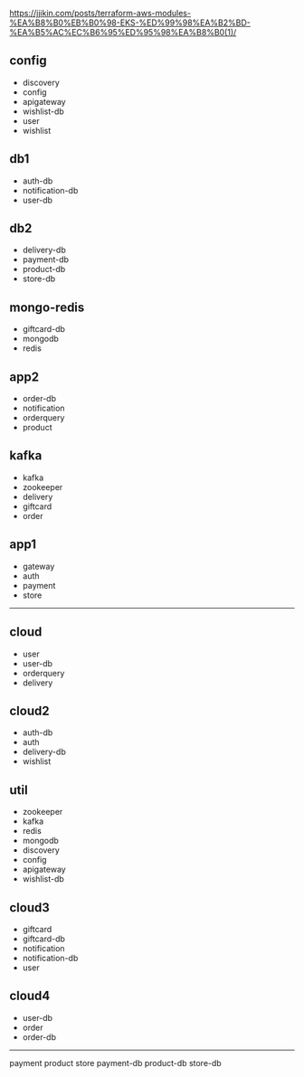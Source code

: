 https://jjikin.com/posts/terraform-aws-modules-%EA%B8%B0%EB%B0%98-EKS-%ED%99%98%EA%B2%BD-%EA%B5%AC%EC%B6%95%ED%95%98%EA%B8%B0(1)/

## config 
- discovery 
- config
- apigateway 
- wishlist-db
- user
- wishlist
## db1
- auth-db
- notification-db
- user-db
## db2
- delivery-db
- payment-db
- product-db
- store-db
## mongo-redis
- giftcard-db
- mongodb
- redis
## app2
- order-db
- notification
- orderquery
- product
## kafka
- kafka
- zookeeper
- delivery
- giftcard
- order
## app1
- gateway 
- auth
- payment
- store
---
## cloud
- user
- user-db
- orderquery
- delivery
## cloud2  
- auth-db
- auth
- delivery-db
- wishlist
## util 
- zookeeper
- kafka
- redis
- mongodb
- discovery
- config
- apigateway 
- wishlist-db
## cloud3
- giftcard
- giftcard-db
- notification
- notification-db
- user
## cloud4
- user-db
- order
- order-db


---
payment 
product
store
payment-db
product-db
store-db
